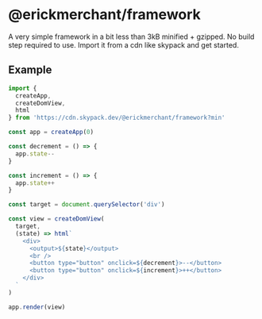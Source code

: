# @erickmerchant/framework

A very simple framework in a bit less than 3kB minified + gzipped. No build step required to use. Import it from a cdn like skypack and get started.

## Example

```javascript
import {
  createApp,
  createDomView,
  html
} from 'https://cdn.skypack.dev/@erickmerchant/framework?min'

const app = createApp(0)

const decrement = () => {
  app.state--
}

const increment = () => {
  app.state++
}

const target = document.querySelector('div')

const view = createDomView(
  target,
  (state) => html`
    <div>
      <output>${state}</output>
      <br />
      <button type="button" onclick=${decrement}>--</button>
      <button type="button" onclick=${increment}>++</button>
    </div>
  `
)

app.render(view)
```
